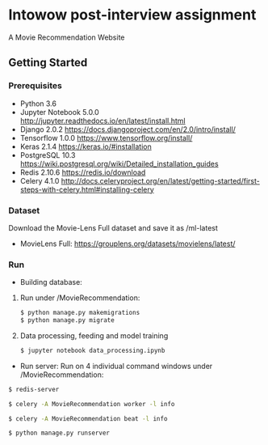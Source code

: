 # Intowow post-interview assignment

A Movie Recommendation Website 

## Getting Started
### Prerequisites
  - Python 3.6
  - Jupyter Notebook 5.0.0 http://jupyter.readthedocs.io/en/latest/install.html
  - Django 2.0.2 https://docs.djangoproject.com/en/2.0/intro/install/
  - Tensorflow 1.0.0 https://www.tensorflow.org/install/
  - Keras 2.1.4 https://keras.io/#installation
  - PostgreSQL 10.3 https://wiki.postgresql.org/wiki/Detailed_installation_guides
  - Redis 2.10.6 https://redis.io/download
  - Celery 4.1.0 http://docs.celeryproject.org/en/latest/getting-started/first-steps-with-celery.html#installing-celery
  
### Dataset
  Download the Movie-Lens Full dataset and save it as /ml-latest
  - MovieLens Full: https://grouplens.org/datasets/movielens/latest/
  
### Run
  - Building database:
  1. Run under /MovieRecommendation:
      ```bash
      $ python manage.py makemigrations
      $ python manage.py migrate
      ```
  2. Data processing, feeding and model training
      ```bash
      $ jupyter notebook data_processing.ipynb
      ```
  - Run server:
  Run on 4 individual command windows under /MovieRecommendation:
  ```bash
  $ redis-server
  ```
  ```bash
  $ celery -A MovieRecommendation worker -l info
  ```
  ```bash
  $ celery -A MovieRecommendation beat -l info
  ```
  ```bash
  $ python manage.py runserver
  ```
